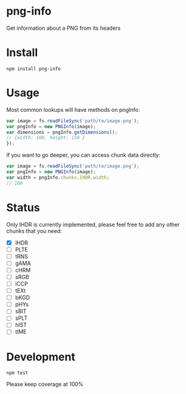 # png-info
Get information about a PNG from its headers

# Install

`npm install png-info`

# Usage

Most common lookups will have methods on pngInfo:

```javascript
var image = fs.readFileSync('path/to/image.png');
var pngInfo = new PNGInfo(image);
var dimensions = pngInfo.getDimensions();
// {width: 100, height: 150 }
});
```

If you want to go deeper, you can access chunk data directly:

```javascript
var image = fs.readFileSync('path/to/image.png');
var pngInfo = new PNGInfo(image);
var width = pngInfo.chunks.IHDR.width;
// 100
```

# Status

Only IHDR is currently implemented, please feel free to add any other chunks that you need:

  - [x] IHDR
  - [ ] PLTE
  - [ ] tRNS
  - [ ] gAMA
  - [ ] cHRM
  - [ ] sRGB
  - [ ] iCCP
  - [ ] tEXt
  - [ ] bKGD
  - [ ] pHYs
  - [ ] sBIT
  - [ ] sPLT
  - [ ] hIST
  - [ ] tIME

# Development

`npm test`

Please keep coverage at 100%